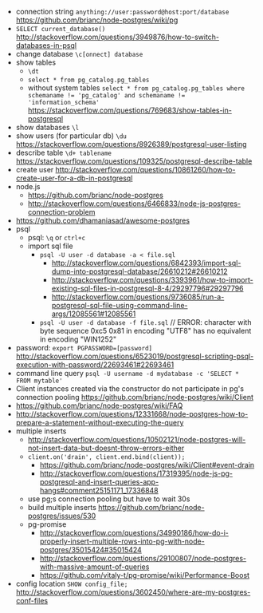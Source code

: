 - connection string `anything://user:password@host:port/database` https://github.com/brianc/node-postgres/wiki/pg
- `SELECT current_database()` http://stackoverflow.com/questions/3949876/how-to-switch-databases-in-psql
- change database `\c[onnect] database`
- show tables
  - `\dt`
  - `select * from pg_catalog.pg_tables`
  - without system tables `select * from pg_catalog.pg_tables where schemaname != 'pg_catalog' and schemaname != 'information_schema'` https://stackoverflow.com/questions/769683/show-tables-in-postgresql
- show databases `\l`
- show users (for particular db) `\du` https://stackoverflow.com/questions/8926389/postgresql-user-listing
- describe table `\d+ tablename` https://stackoverflow.com/questions/109325/postgresql-describe-table
- create user http://stackoverflow.com/questions/10861260/how-to-create-user-for-a-db-in-postgresql
- node.js
  - https://github.com/brianc/node-postgres
  - http://stackoverflow.com/questions/6466833/node-js-postgres-connection-problem
- https://github.com/dhamaniasad/awesome-postgres
- psql
  - psql: `\q` or `ctrl+c`
  - import sql file
    - `psql -U user -d database -a < file.sql`
      - http://stackoverflow.com/questions/6842393/import-sql-dump-into-postgresql-database/26610212#26610212
      - http://stackoverflow.com/questions/3393961/how-to-import-existing-sql-files-in-postgresql-8-4/29297796#29297796
      - http://stackoverflow.com/questions/9736085/run-a-postgresql-sql-file-using-command-line-args/12085561#12085561
    - `psql -U user -d database -f file.sql` // ERROR:  character with byte sequence 0xc5 0x81 in encoding "UTF8" has no equivalent in encoding "WIN1252"
- password: `export PGPASSWORD=[password]` http://stackoverflow.com/questions/6523019/postgresql-scripting-psql-execution-with-password/22693461#22693461
- command line query `psql -U username -d mydatabase -c 'SELECT * FROM mytable'`
- Client instances created via the constructor do not participate in pg's connection pooling https://github.com/brianc/node-postgres/wiki/Client
- https://github.com/brianc/node-postgres/wiki/FAQ
- http://stackoverflow.com/questions/12331668/node-postgres-how-to-prepare-a-statement-without-executing-the-query
- multiple inserts
  - http://stackoverflow.com/questions/10502121/node-postgres-will-not-insert-data-but-doesnt-throw-errors-either
  - `client.on('drain', client.end.bind(client));`
    - https://github.com/brianc/node-postgres/wiki/Client#event-drain
    - http://stackoverflow.com/questions/17319395/node-js-pg-postgresql-and-insert-queries-app-hangs#comment25151171_17336848
  - use pg;s connection pooling but have to wait 30s
  - build multiple inserts https://github.com/brianc/node-postgres/issues/530
  - pg-promise
    - http://stackoverflow.com/questions/34990186/how-do-i-properly-insert-multiple-rows-into-pg-with-node-postgres/35015424#35015424
    - http://stackoverflow.com/questions/29100807/node-postgres-with-massive-amount-of-queries
    - https://github.com/vitaly-t/pg-promise/wiki/Performance-Boost
- config location `SHOW config_file;` http://stackoverflow.com/questions/3602450/where-are-my-postgres-conf-files
